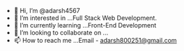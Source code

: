 - 👋 Hi, I’m @adarsh4567
- 👀 I’m interested in ...Full Stack Web Development.
- 🌱 I’m currently learning ...Front-End Development
- 💞️ I’m looking to collaborate on ...
- 📫 How to reach me ...Email - adarsh800251@gmail.com

<!---
adarsh4567/adarsh4567 is a ✨ special ✨ repository because its `README.md` (this file) appears on your GitHub profile.
You can click the Preview link to take a look at your changes.
--->
